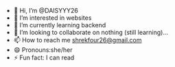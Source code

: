 - 👋 Hi, I’m @DAISYYY26
- 👀 I’m interested in websites
- 🌱 I’m currently learning backend
- 💞️ I’m looking to collaborate on nothing (still learning)...
- 📫 How to reach me shrekfour26@gmail.com
- 😄 Pronouns:she/her
- ⚡ Fun fact: I can read

<!---
DAISYYY26/DAISYYY26 is a ✨ special ✨ repository because its `README.md` (this file) appears on your GitHub profile.
You can click the Preview link to take a look at your changes.
--->
